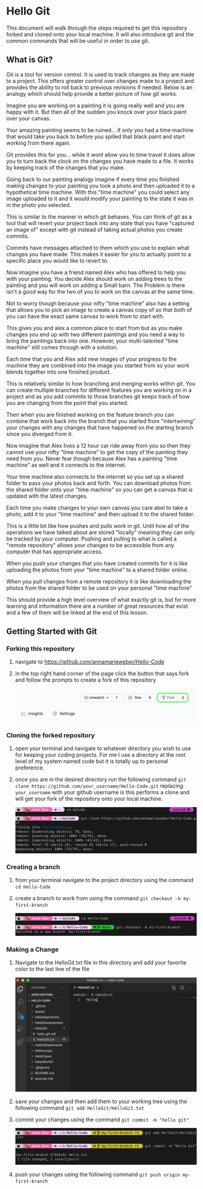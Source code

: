 # Hello Git
This document will walk through the steps required to get this repository forked and cloned onto your local machine. It will also introduce git and the common commands that will be useful in order to use git.

## What is Git?
Git is a tool for version control. It is used to track changes as they are made to a project. This offers greater control over changes made to a project and provides the ability to roll back to previous revisions if needed. Below is an analogy which should help provide a better picture of how git works.

Imagine you are working on a painting it is going really well and you are happy with it. But then all of the sudden you knock over your black paint over your canvas. 

Your amazing painting seems to be ruined... if only you had a time machine that would take you back to before you spilled that black paint and start working from there again. 

Git provides this for you... while it wont allow you to time travel it does allow you to turn back the clock on the changes you have made to a file. It works by keeping track of the changes that you make. 

Going back to our painting analogy imagine if every time you finished making changes to your painting you took a photo and then uploaded it to a hypothetical time machine. With this "time machine" you could select any image uploaded to it and it would modify your painting to the state it was in in the photo you selected.

This is similar to the manner in which git behaves. You can think of git as a tool that will revert your project back into any state that you have "captured an image of" except with git instead of taking actual photos you create commits. 

Commits have messages attached to them which you use to explain what changes you have made. This makes it easier for you to actually point to a specific place you would like to revert to. 

Now imagine you have a friend named Alex who has offered to help you with your painting. You decide Alex should work on adding trees to the painting and you will work on adding a Small barn. The Problem is there isn't a good way for the two of you to work on the canvas at the same time. 

Not to worry though because your nifty "time machine" also has a setting that allows you to pick an image to create a canvas copy of so that both of you can have the exact same canvas to work from to start with. 

This gives you and alex a common place to start from but as you make changes you end up with two different paintings and you need a way to bring the paintings back into one. However, your multi-talented "time machine" still comes through with a solution. 

Each time that you and Alex add new images of your progress to the machine they are combined into the image you started from so your work blends together into one finished product.

This is relatively similar to how branching and merging works within git. You can create multiple branches for different features you are working on in a project and as you add commits to those branches git keeps track of how you are changing from the point that you started. 

Then when you are finished working on the feature branch you can combine that work back into the branch that you started from "intertwining" your changes with any changes that have happened on the starting branch since you diverged from it. 

Now imagine that Alex lives a 12 hour car ride away from you so then they cannot use your nifty "time machine" to get the copy of the painting they need from you. Never fear though because Alex has a painting "time machine" as well and it connects to the internet. 

Your time machine also connects to the internet so you set up a shared folder to pass your photos back and forth. You can download photos from the shared folder onto your "time machine" so you can get a canvas that is updated with the latest changes. 

Each time you make changes to your own canvas you care abel to take a photo, add it to your "time machine" and then upload it to the shared folder.

This is a little bit like how pushes and pulls work in git. Until how all of the operations we have talked about are stored "locally" meaning they can only be tracked by your computer. Pushing and pulling to what is called a "remote repository" allows your changes to be accessible from any computer that has appropriate access. 

When you push your changes that you have created commits for it is like uploading the photos from your "time machine" to a shared folder online. 

When you pull changes from a remote repository it is like downloading the photos from the shared folder to be used on your personal "time machine"

This should provide a high level overview of what exactly git is, but for more learning and information there are a number of great resources that exist and a few of them will be linked at the end of this lesson.

## Getting Started with Git
### Forking this repository 
1. navigate to https://github.com/annamarieweber/Hello-Code
2. in the top right hand corner of the page click the button that says fork and follow the prompts to create a fork of this repository

    ![fork](../assets/fork.png)




### Cloning the forked repository
1. open your terminal and navigate to whatever directory you wish to use for keeping your coding projects. For me I use a directory at the root level of my system named code but it is totally up to personal preference. 

2. once you are in the desired directory run the following command ```git clone https://github.com/your_username/Hello-Code.git``` replacing ```your_username``` with your github username is this performs a clone and will get your fork of the repository onto your local machine.

    ![cloning](../assets/clone.png)

### Creating a branch
1. from your terminal navigate to the project directory using the command ```cd Hello-Code```
2. create a branch to work from using the command ```git checkout -b my-first-branch```

    ![cloning](../assets/create_branch.png)

### Making a Change
1. Navigate to the HelloGit.txt file in this directory and add your favorite color to the last line of the file

    ![cloning](../assets/update_file.png)

2. save your changes and then add them to your working tree using the following command ```git add HelloGit/HelloGit.txt```

3. commit your changes using the command ```git commit -m "hello git"```

    ![cloning](../assets/add_commit.png)

4. push your changes using the following command ```git push origin my-first-branch```


